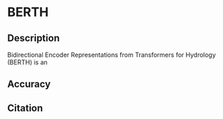 # BERTH
## Description
Bidirectional Encoder Representations from Transformers for Hydrology (BERTH) is an 

## Accuracy

## Citation

